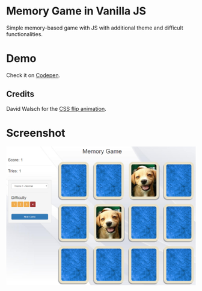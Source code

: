# Memory Game in Vanilla JS
Simple memory-based game with JS with additional theme and difficult functionalities.

# Demo
Check it on [Codepen](https://codepen.io/yananas/pen/OgEdmN).

## Credits
David Walsch for the [CSS flip animation](https://davidwalsh.name/css-flip).

# Screenshot 
![Screenshot](https://github.com/yanniznik/memorygame/blob/master/img/screenshot.png)


